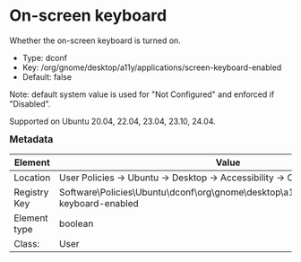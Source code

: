# On-screen keyboard

Whether the on-screen keyboard is turned on.

- Type: dconf
- Key: /org/gnome/desktop/a11y/applications/screen-keyboard-enabled
- Default: false

Note: default system value is used for "Not Configured" and enforced if "Disabled".

Supported on Ubuntu 20.04, 22.04, 23.04, 23.10, 24.04.



<span style="font-size: larger;">**Metadata**</span>

| Element      | Value            |
| ---          | ---              |
| Location     | User Policies -> Ubuntu -> Desktop -> Accessibility -> On-screen keyboard    |
| Registry Key | Software\Policies\Ubuntu\dconf\org\gnome\desktop\a11y\applications\screen-keyboard-enabled         |
| Element type | boolean |
| Class:       | User       |
